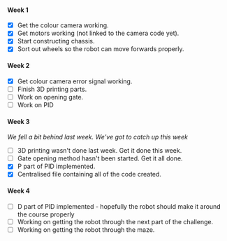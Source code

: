 #### Week 1
- [x] Get the colour camera working.
- [x] Get motors working (not linked to the camera code yet).
- [x] Start constructing chassis.
- [x] Sort out wheels so the robot can move forwards properly.

#### Week 2
- [x] Get colour camera error signal working.
- [ ] Finish 3D printing parts. 
- [ ] Work on opening gate.
- [ ] Work on PID

#### Week 3  
*We fell a bit behind last week. We've got to catch up this week*  
- [ ] 3D printing wasn't done last week. Get it done this week.
- [ ] Gate opening method hasn't been started. Get it all done.
- [x] P part of PID implemented.
- [x] Centralised file containing all of the code created.

#### Week 4
- [ ] D part of PID implemented - hopefully the robot should make it around the
course properly
- [ ] Working on getting the robot through the next part of the challenge.
- [ ] Working on getting the robot through the maze.
